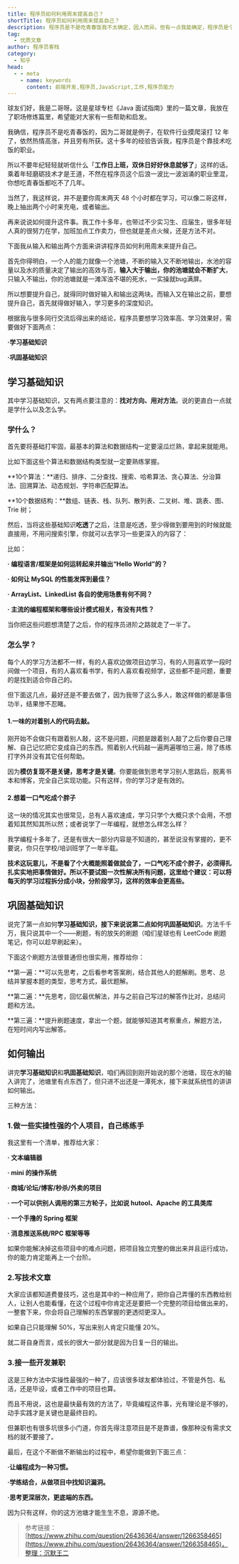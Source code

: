 ```yaml
---
title: 程序员如何利用周末提高自己？
shortTitle: 程序员如何利用周末提高自己？
description: 程序员是不是吃青春饭我不太确定，因人而异。但有一点我能确定，程序员是个靠技术吃饭的职业。所以不要年…
tag:
  - 优质文章
author: 程序员客栈 
category:
  - 知乎
head:
  - - meta
    - name: keywords
      content: 前端开发,程序员,JavaScript,工作,程序员能力
---
```


球友们好，我是二哥呀。这是星球专栏《Java 面试指南》里的一篇文章，我放在了职场修炼篇里，希望能对大家有一些帮助和启发。

我确信，程序员不是吃青春饭的，因为二哥就是例子，在软件行业摸爬滚打 12 年了，依然热情高涨，并且劳有所获。这十多年的经验告诉我，程序员是个靠技术吃饭的职业。

所以不要年纪轻轻就听信什么「**工作日上班，双休日好好休息就够了**」这样的话。乘着年轻磨砺技术才是王道，不然在程序员这个后浪一波比一波汹涌的职业里混，你想吃青春饭都吃不了几年。

当然了，我这样说，并不是要你周末两天 48 个小时都在学习，可以像二哥这样，晚上抽出两个小时来充电，或者输出。

再来说说如何提升这件事。我工作十多年，也带过不少实习生、应届生，很多年轻人真的很努力在学，加班加点工作卖力，但也就是差点火候，还是方法不对。

下面我从输入和输出两个方面来讲讲程序员如何利用周末来提升自己。

首先你得明白，一个人的能力就像一个池塘，不断的输入又不断地输出，水池的容量以及水的质量决定了输出的高效与否，**输入大于输出，你的池塘就会不断扩大**，只输入不输出，你的池塘就是一滩浑浊不堪的死水，一实操就bug满屏。

所以想要提升自己，就得同时做好输入和输出这两块。而输入又在输出之前，要想提升自己，首先就得做好输入，学习更多的深度知识。

根据我与很多同行交流后得出来的结论，程序员要想学习效率高、学习效果好，需要做好下面两点：

**·学习基础知识**

**·巩固基础知识**

## 学习基础知识

其中学习基础知识，又有两点要注意的：**找对方向、用对方法**。说的更直白一点就是学什么以及怎么学。

### **学什么？**

首先要将基础打牢固，最基本的算法和数据结构一定要滚瓜烂熟，拿起来就能用。

比如下面这些个算法和数据结构类型就一定要熟练掌握。

**10个算法：**递归、排序、二分查找、搜索、哈希算法、贪心算法、分治算法、回溯算法、动态规划、字符串匹配算法。

**10个数据结构：**数组、链表、栈、队列、散列表、二叉树、堆、跳表、图、Trie 树；


然后，当将这些基础知识**吃透**了之后，注意是吃透，至少得做到要用到的时候就能直接用，不用问搜索引擎，你就可以去学习一些更深入的内容了：

比如：

**· 编程语言/框架是如何运转起来并输出“Hello World”的？**

**· 如何让 MySQL 的性能发挥到最佳？**

**· ArrayList、LinkedList 各自的使用场景有何不同？**

**· 主流的编程框架和哪些设计模式相关，有没有共性？**

当你把这些问题想清楚了之后，你的程序员进阶之路就走了一半了。



### **怎么学？**

每个人的学习方法都不一样，有的人喜欢边做项目边学习，有的人则喜欢学一段时间做一个项目，有的人喜欢看书学，有的人喜欢看视频学，这些都不是问题，重要的是找到适合你自己的。

但下面这几点，最好还是不要去做了，因为我带了这么多人，敢这样做的都是事倍功半，结果惨不忍睹。

#### **1.一味的对着别人的代码去敲。**

刚开始不会做只有跟着别人敲，这不是问题，问题是跟着别人敲了之后你要自己理解、自己记忆把它变成自己的东西。照着别人代码敲一遍两遍哪怕三遍，除了练练打字外并没有其它任何帮助。

因为**模仿复现不是关键，思考才是关键**。你要能做到思考学习别人思路后，脱离书本和博客，完全自己实现功能。只有这样，你的学习才是有效的。

#### **2.想着一口气吃成个胖子**

这一块的情况其实也很常见，总有人喜欢速成，学习只学个大概只求个会用，不想着知其然知其所以然；或者说学了一年编程，就想怎么样怎么样？

我学编程十多年了，还是有很大一部分内容是不知道的，甚至说没有掌握的，更不要说，你只在学校/培训班学了一年半载。

**技术这玩意儿，不是看了个大概能照着做就会了，一口气吃不成个胖子，必须得扎扎实实地把事情做好。所以不要试图一次性解决所有问题，这里给个建议：可以将每天的学习过程拆分成小块，分阶段学习，这样的效率会更高些。**

## 巩固基础知识

说完了第一点如何**学习基础知识，接下来说说第二点如何巩固基础知识**。方法千千万，我只说其中一个——刷题，有的放矢的刷题（咱们星球也有 LeetCode 刷题笔记，你可以趁早刷起来）。

下面这个刷题方法很普通但也很实用，推荐给你：

**第一遍：**可以先思考，之后看参考答案刷，结合其他人的题解刷。思考、总结并掌握本题的类型，思考方式，最优题解。

**第二遍：**先思考，回忆最优解法，并与之前自己写过的解答作比对，总结问题和方法。

**第三遍：**提升刷题速度，拿出一个题，就能够知道其考察重点，解题方法，在短时间内写出解答。

## 如何输出

讲完**学习基础知识**和**巩固基础知识**，咱们再回到刚开始说的那个池塘，现在水的输入讲完了，池塘里有点东西了，但只进不出还是一潭死水，接下来就系统性的讲讲如何输出。

三种方法：

### **1.做一些实操性强的个人项目，自己练练手**

我这里有一个清单，推荐给大家：

**· 文本编辑器**

**· mini 的操作系统**

**· 商城/论坛/博客/秒杀/外卖的项目**

**· 一个可以供别人调用的第三方轮子，比如说 hutool、Apache 的工具类库**

**· 一个手撸的 Spring 框架**

**· 消息推送系统/RPC 框架等等**


如果你能解决掉这些项目中的难点问题，把项目独立完整的做出来并且运行成功，你的能力肯定能再上一个台阶。

### 2.**写技术文章**

大家应该都知道费曼技巧，这也是其中的一种应用了，把你自己弄懂的东西教给别人，让别人也能看懂，在这个过程中你肯定还是要把一个完整的项目给做出来的，一整套下来，你会将自己理解的东西掌握的更透彻更深入。

如果自己只能理解 50%，写出来别人肯定只能懂 20%。

就二哥自身而言，成长的很大一部分就是因为日复一日的输出。

### **3.接一些开发兼职**

这是三种方法中实操性最强的一种了，应该很多球友都体验过，不管是外包、私活，还是毕设，或者工作中的项目也算。

而且不用说，这也是最快最有效的方法了，毕竟编程这件事，光有理论是不够的，动手实践才是关键也是最终目的。

但兼职也有很多坑很多小门道，你首先得注意项目是不是靠谱，像那种没有需求文档的就不要接了。


最后，在这个不断做不断输出的过程中，希望你能做到下面三点：

**·让编程成为一种习惯。**

**·学练结合，从做项目中找知识漏洞。**

**·思考更深层次，更底端的东西。**

因为只有这样，你的这方池塘才能生生不息，源源不绝。


>参考链接：[https://www.zhihu.com/question/26436364/answer/1266358465](https://www.zhihu.com/question/26436364/answer/1266358465)，整理：沉默王二
